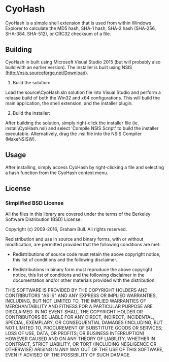# CyoHash

CyoHash is a simple shell extension that is used from within Windows Explorer to calculate the MD5 hash, SHA-1 hash, SHA-2 hash (SHA-256, SHA-384, SHA-512), or CRC32 checksum of a file.

## Building

CyoHash in built using Microsoft Visual Studio 2015 (but will probably also build with an earlier version). The installer is built using NSIS (http://nsis.sourceforge.net/Download).

1. Build the solution:

Load the source\CyoHash.sln solution file into Visual Studio and perform a release build of both the Win32 and x64 configurations.  This will build the main application, the shell extension, and the installer plugin.

2. Build the installer:

After building the solution, simply right-click the installer file (ie. install\CyoHash.nsi) and select 'Compile NSIS Script' to build the installer executable. Alternatively, drag the .nsi file into the NSIS Compiler (MakeNSISW).

## Usage

After installing, simply access CyoHash by right-clicking a file and selecting a hash function from the CyoHash context menu.

## License

### Simplified BSD License

All the files in this library are covered under the terms of the Berkeley Software Distribution (BSD) License:

Copyright (c) 2009-2016, Graham Bull.
All rights reserved.

Redistribution and use in source and binary forms, with or without modification, are permitted provided that the following conditions are met:

* Redistributions of source code must retain the above copyright notice, this list of conditions and the following disclaimer.

* Redistributions in binary form must reproduce the above copyright notice, this list of conditions and the following disclaimer in the documentation and/or other materials provided with the distribution.

THIS SOFTWARE IS PROVIDED BY THE COPYRIGHT HOLDERS AND CONTRIBUTORS "AS IS" AND ANY EXPRESS OR IMPLIED WARRANTIES, INCLUDING, BUT NOT LIMITED TO, THE IMPLIED WARRANTIES OF MERCHANTABILITY AND FITNESS FOR A PARTICULAR PURPOSE ARE DISCLAIMED. IN NO EVENT SHALL THE COPYRIGHT HOLDER OR CONTRIBUTORS BE LIABLE FOR ANY DIRECT, INDIRECT, INCIDENTAL, SPECIAL, EXEMPLARY, OR CONSEQUENTIAL DAMAGES (INCLUDING, BUT NOT LIMITED TO, PROCUREMENT OF SUBSTITUTE GOODS OR SERVICES; LOSS OF USE, DATA, OR PROFITS; OR BUSINESS INTERRUPTION) HOWEVER CAUSED AND ON ANY THEORY OF LIABILITY, WHETHER IN CONTRACT, STRICT LIABILITY, OR TORT (INCLUDING NEGLIGENCE OR OTHERWISE) ARISING IN ANY WAY OUT OF THE USE OF THIS SOFTWARE, EVEN IF ADVISED OF THE POSSIBILITY OF SUCH DAMAGE.

